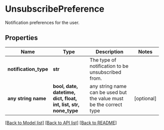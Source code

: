 # UnsubscribePreference

Notification preferences for the user.

## Properties
Name | Type | Description | Notes
------------ | ------------- | ------------- | -------------
**notification_type** | **str** | The type of notification to be unsubscribed from. | 
**any string name** | **bool, date, datetime, dict, float, int, list, str, none_type** | any string name can be used but the value must be the correct type | [optional]

[[Back to Model list]](../README.md#documentation-for-models) [[Back to API list]](../README.md#documentation-for-api-endpoints) [[Back to README]](../README.md)


